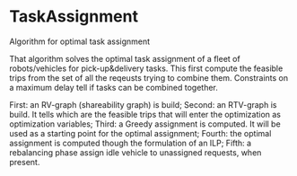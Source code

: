 # TaskAssignment
Algorithm for optimal task assignment

That algorithm solves the optimal task assignment of a fleet of robots/vehicles for pick-up&delivery tasks.
This first compute the feasible trips from the set of all the reqeusts trying to combine them.
Constraints on a maximum delay tell if tasks can be combined together.

First: an RV-graph (shareability graph) is build;
Second: an RTV-graph is build. It tells which are the feasible trips that will enter the optimization as optimization variables;
Third: a Greedy assignment is computed. It will be used as a starting point for the optimal assignment;
Fourth: the optimal assignment is computed though the formulation of an ILP;
Fifth: a rebalancing phase assign idle vehicle to unassigned requests, when present. 
